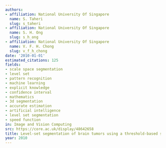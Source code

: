 ```yaml
---
authors:
- affiliation: National University Of Singapore
  name: S. Taheri
  slug: s_taheri
- affiliation: National University Of Singapore
  name: S. H. Ong
  slug: s_h_ong
- affiliation: National University Of Singapore
  name: V. F. H. Chong
  slug: v_f_h_chong
date: '2010-01-01'
estimated_citations: 125
fields:
- scale space segmentation
- level set
- pattern recognition
- machine learning
- explicit knowledge
- confidence interval
- mathematics
- 3d segmentation
- accurate estimation
- artificial intelligence
- level set segmentation
- speed function
in: Image and Vision Computing
src: https://core.ac.uk/display/48642658
title: Level-set segmentation of brain tumors using a threshold-based speed function
year: 2010
---
```

